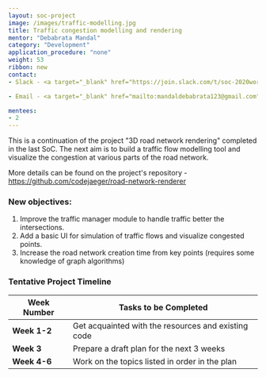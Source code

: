 ```yaml
---
layout: soc-project
image: /images/traffic-modelling.jpg
title: Traffic congestion modelling and rendering
mentor: "Debabrata Mandal"
category: "Development"
application_procedure: "none"
weight: 53
ribbon: new
contact:
- Slack - <a target="_blank" href="https://join.slack.com/t/soc-2020workspace/shared_invite/zt-ng62gmjb-j17G_8XlwiFaaB3YM51OoQ"> Workspace </a>

- Email - <a target="_blank" href="mailto:mandaldebabrata123@gmail.com">mandaldebabrata123@gmail.com</a>

mentees:
- 2
---
```



This is a continuation of the project "3D road network rendering" completed in the last SoC. The next aim is to build a traffic flow modelling tool and visualize the congestion at various parts of the road network. 

<!--break-->

More details can be found on the project's repository - https://github.com/codejaeger/road-network-renderer

<!--break-->

### New objectives:
1. Improve the traffic manager module to handle traffic better the intersections.
2. Add a basic UI for simulation of traffic flows and visualize congested points.
3. Increase the road network creation time from key points (requires some knowledge of graph algorithms)

<!--break-->

### Tentative Project Timeline
<!--break-->

|Week Number  | Tasks to be Completed|
|--- | --- | 
|**Week 1-2** |Get acquainted with the resources and existing code|
|**Week 3** |Prepare a draft plan for the next 3 weeks|
|**Week 4-6** |Work on the topics listed in order in the plan|
